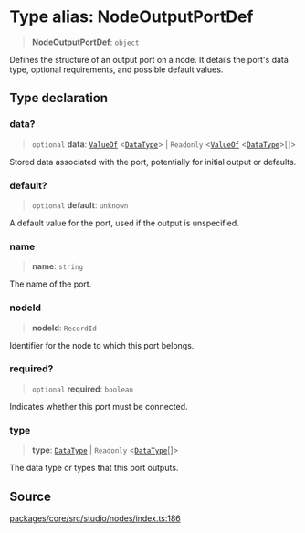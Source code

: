 # Type alias: NodeOutputPortDef

> **NodeOutputPortDef**: `object`

Defines the structure of an output port on a node. It details the port's data type,
optional requirements, and possible default values.

## Type declaration

### data?

> `optional` **data**: [`ValueOf`](../../data/type-aliases/ValueOf.md) \<[`DataType`](../../data/type-aliases/DataType.md)\> \| `Readonly` \<[`ValueOf`](../../data/type-aliases/ValueOf.md) \<[`DataType`](../../data/type-aliases/DataType.md)\>[]\>

Stored data associated with the port, potentially for initial output or defaults.

### default?

> `optional` **default**: `unknown`

A default value for the port, used if the output is unspecified.

### name

> **name**: `string`

The name of the port.

### nodeId

> **nodeId**: `RecordId`

Identifier for the node to which this port belongs.

### required?

> `optional` **required**: `boolean`

Indicates whether this port must be connected.

### type

> **type**: [`DataType`](../../data/type-aliases/DataType.md) \| `Readonly` \<[`DataType`](../../data/type-aliases/DataType.md)[]\>

The data type or types that this port outputs.

## Source

[packages/core/src/studio/nodes/index.ts:186](https://github.com/VictorS67/encre/blob/42c3bddca4be2d23ad959c1c99381eefbf43789c/packages/core/src/studio/nodes/index.ts#L186)
